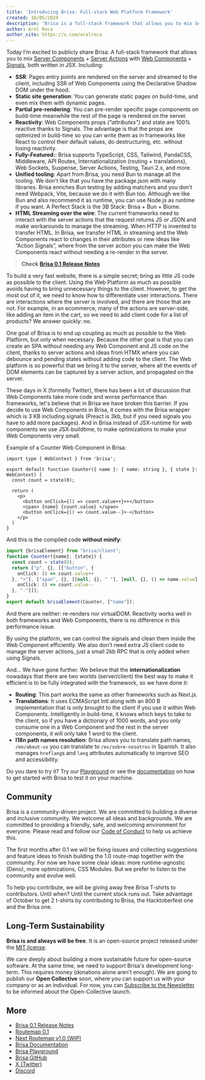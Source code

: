 ```yaml
---
title: 'Introducing Brisa: Full-stack Web Platform Framework'
created: 10/05/2024
description: 'Brisa is a full-stack framework that allows you to mix Server Components + Server Actions with Web Components + Signals, both wrote in JSX.'
author: Aral Roca
author_site: https://x.com/aralroca
---
```


Today I’m excited to publicly share Brisa: A full-stack framework that allows you to mix [Server Components](https://brisa.build/building-your-application/components-details/server-components) + [Server Actions](https://brisa.build/building-your-application/data-management/server-actions) with [Web Components](https://brisa.build/building-your-application/components-details/web-components) + [Signals](https://brisa.build/building-your-application/components-details/reactivity), both written in JSX. Including:

- **SSR**: Pages entry points are rendered on the server and streamed to the client, including SSR of Web Components using the Declarative Shadow DOM under the hood.
- **Static site generation**: You can generate static pages on build-time, and even mix them with dynamic pages.
- **Partial pre-rendering**: You can pre-render specific page components on build-time meanwhile the rest of the page is rendered on the server.
- **Reactivity**: Web Components props _("attributes")_ and state are 100% reactive thanks to Signals. The advantage is that the props are optimized in build-time so you can write them as in frameworks like React to control their default values, do destructuring, etc. without losing reactivity.
- **Fully-Featured:**: Brisa supports TypeScript, CSS, Tailwind, PandaCSS, Middleware, API Routes, Internationalization (routing + translations), Web Sockets, Suspense, Server Actions, Testing, Tauri 2.x, and more.
- **Unified tooling**: Apart from Brisa, you need Bun to manage all the tooling. We don't like that you have the package.json with many libraries. Brisa enriches Bun testing by adding matchers and you don't need Webpack, Vite, because we do it with Bun too. Although we like Bun and also recommend it as runtime, you can use Node.js as runtime if you want. A Perfect Stack is the 3B Stack: Brisa + Bun + Biome.
- **HTML Streaming over the wire**: The current frameworks need to interact with the server actions that the request returns JS or JSON and make workarounds to manage the streaming. When HTTP is invented to transfer HTML. In Brisa, we transfer HTML in streaming and the Web Components react to changes in their attributes or new ideas like “Action Signals”, where from the server action you can make the Web Components react without needing a re-render in the server.

> **Check** [**Brisa 0.1 Release Notes**](https://github.com/brisa-build/brisa/releases/tag/0.1.0)

To build a very fast website, there is a simple secret; bring as little JS code as possible to the client. Using the Web Platform as much as possible avoids having to bring unnecessary things to the client. However, to get the most out of it, we need to know how to differentiate user interactions. There are interactions where the server is involved, and there are those that are not. For example, in an ecommerce, many of the actions are server-side, like adding an item in the cart, so we need to add client code for a list of products? We answer quickly: no.

One goal of Brisa is to end up coupling as much as possible to the Web Platform, but only when necessary. Because the other goal is that you can create an SPA without needing any Web Component and JS code on the client, thanks to server actions and ideas from HTMX where you can debounce and pending states without adding code to the client. The Web platform is so powerful that we bring it to the server, where all the events of DOM elements can be captured by a server action, and propagated on the server.

These days in X (formelly Twitter), there has been a lot of discussion that Web Components take more code and worse performance than frameworks, let's believe that in Brisa we have broken this barrier. If you decide to use Web Components in Brisa, it comes with the Brisa wrapper which is 3 KB including signals (Preact is 3kb, but if you need signals you have to add more packages). And in Brisa instead of JSX-runtime for web components we use JSX-buildtime, to make optimizations to make your Web Components very small.


Example of a Counter Web Component in Brisa:

```tsx
import type { WebContext } from 'brisa';

export default function Counter({ name }: { name: string }, { state }: WebContext) {
  const count = state(0);

  return (
    <p>
      <button onClick={() => count.value++}>+</button>
      <span> {name} {count.value} </span>
      <button onClick={() => count.value--}>-</button>
    </p>
  )
}
```

And this is the compiled code **without minify**:

```ts
import {brisaElement} from "brisa/client";
function Counter({name}, {state}) {
  const count = state(0);
  return ["p", {}, [["button", {
    onClick: () => count.value++
  }, "+"], ["span", {}, [[null, {}, " "], [null, {}, () => name.value], [null, {}, " "], [null, {}, () => count.value], [null, {}, " "]]], ["button", {
    onClick: () => count.value--
  }, "-"]]];
}
export default brisaElement(Counter, ["name"]);
```

And there are neither: re-renders nor virtualDOM. Reactivity works well in both frameworks and Web Components, there is no difference in this performance issue.

By using the platform, we can control the signals and clean them inside the Web Component efficiently. We also don't need extra JS client code to manage the server actions, just a small 2kb RPC that is only added when using Signals.

And... We have gone further. We believe that the **internationalization** nowadays that there are two worlds (server/client) the best way to make it efficient is to be fully integrated with the framework, so we have done it:

- **Routing**: This part works the same as other frameworks such as Next.js.
- **Translations**: It uses ECMAScript Intl along with an 800 B implementation that is only brought to the client if you use it within Web Components. Intelligently in build-time, it knows which keys to take to the client, so if you have a dictionary of 1000 words, and you only consume one in a Web Component and the rest in the server components, it will only take 1 word to the client.
- **I18n path names resolution**: Brisa allows you to translate path names, `/en/about-us` you can translate to `/es/sobre-nosotros` in Spanish. It also manages `hreflang`s and `lang` attributes automatically to improve SEO and accessibility.

Do you dare to try it? Try our [Playground](https://brisa.build/playground) or see the [documentation](https://brisa.build/getting-started/quick-start) on how to get started with Brisa to test it on your machine.

## Community

Brisa is a community-driven project. We are committed to building a diverse and inclusive community. We welcome all ideas and backgrounds. We are committed to providing a friendly, safe, and welcoming environment for everyone. Please read and follow our [Code of Conduct](https://github.com/brisa-build/brisa/blob/main/CODE_OF_CONDUCT.md) to help us achieve this.

The first months after 0.1 we will be fixing issues and collecting suggestions and feature ideas to finish building the 1.0 route-map together with the community. For now we have some clear ideas: more runtime-agnostic (Deno), more optimizations, CSS Modules. But we prefer to listen to the community and evolve well.

To help you contribute, we will be giving away free Brisa T-shirts to contributors. Until when? Until the current stock runs out. Take advantage of October to get 2 t-shirts by contributing to Brisa, the Hacktoberfest one and the Brisa one.


## Long-Term Sustainability

**Brisa is and always will be free**. It is an open-source project released under the [MIT license](https://github.com/brisa-build/brisa/blob/main/LICENSE).

We care deeply about building a more sustainable future for open-source software. At the same time, we need to support Brisa's development long-term. This requires money (donations alone aren’t enough). We are going to publish our **Open Collective** soon, where you can support us with your company or as an individual. For now, you can <a href="javascript:document.querySelector('#MERGE0').focus()">Subscribe to the Newsletter</a> to be informed about the Open-Collective launch.

## More

- [Brisa 0.1 Release Notes](https://github.com/brisa-build/brisa/releases/tag/0.1.0)
- [Routemap 0.1](https://github.com/brisa-build/brisa/issues/1)
- [Next Routemap v1.0 (WIP)](https://github.com/brisa-build/brisa/issues/197)
- [Brisa Documentation](https://brisa.build/getting-started/quick-start)
- [Brisa Playground](https://brisa.build/playground)
- [Brisa GitHub](https://github.com/brisa-build/brisa)
- [X (Twitter)](https://x.com/brisadotbuild)
- [Discord](https://discord.com/invite/MsE9RN3FU4)
